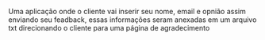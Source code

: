 Uma aplicação onde o cliente vai inserir seu nome, email e opnião assim enviando seu feadback, essas informações seram anexadas em um arquivo txt
direcionando o cliente para uma página de agradecimento
